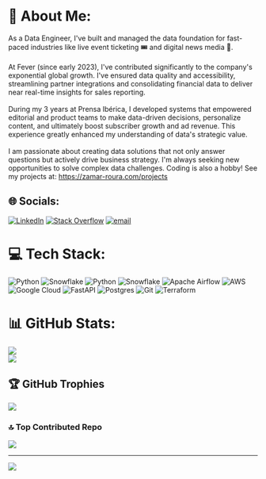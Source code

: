 # 💫 About Me:
As a Data Engineer, I've built and managed the data foundation for fast-paced industries like live event ticketing 🎟️ and digital news media 📰.<br><br>At Fever (since early 2023), I've contributed significantly to the company's exponential global growth. I've ensured data quality and accessibility, streamlining partner integrations and consolidating financial data to deliver near real-time insights for sales reporting.<br><br>During my 3 years at Prensa Ibérica, I developed systems that empowered editorial and product teams to make data-driven decisions, personalize content, and ultimately boost subscriber growth and ad revenue. This experience greatly enhanced my understanding of data's strategic value.<br><br>I am passionate about creating data solutions that not only answer questions but actively drive business strategy. I'm always seeking new opportunities to solve complex data challenges. Coding is also a hobby! See my projects at: https://zamar-roura.com/projects


## 🌐 Socials:
[![LinkedIn](https://img.shields.io/badge/LinkedIn-%230077B5.svg?logo=linkedin&logoColor=white)](https://linkedin.com/in/zamarelahi) [![Stack Overflow](https://img.shields.io/badge/-Stackoverflow-FE7A16?logo=stack-overflow&logoColor=white)](https://stackoverflow.com/users/7355277) [![email](https://img.shields.io/badge/Email-D14836?logo=gmail&logoColor=white)](mailto:zamarfazal@gmail.com) 

# 💻 Tech Stack:
![Python](https://img.shields.io/badge/python-3670A0?style=for-the-badge&logo=python&logoColor=ffdd54) ![Snowflake](https://img.shields.io/badge/snowflake-%2329B5E8.svg?style=for-the-badge&logo=snowflake&logoColor=white) ![Python](https://img.shields.io/badge/python-3670A0?style=for-the-badge&logo=python&logoColor=ffdd54) ![Snowflake](https://img.shields.io/badge/snowflake-%2329B5E8.svg?style=for-the-badge&logo=snowflake&logoColor=white)  ![Apache Airflow](https://img.shields.io/badge/Apache%20Airflow-017CEE?style=for-the-badge&logo=Apache%20Airflow&logoColor=white) ![AWS](https://img.shields.io/badge/AWS-%23FF9900.svg?style=for-the-badge&logo=amazon-aws&logoColor=white) ![Google Cloud](https://img.shields.io/badge/GoogleCloud-%234285F4.svg?style=for-the-badge&logo=google-cloud&logoColor=white) ![FastAPI](https://img.shields.io/badge/FastAPI-005571?style=for-the-badge&logo=fastapi) ![Postgres](https://img.shields.io/badge/postgres-%23316192.svg?style=for-the-badge&logo=postgresql&logoColor=white) ![Git](https://img.shields.io/badge/git-%23F05033.svg?style=for-the-badge&logo=git&logoColor=white) ![Terraform](https://img.shields.io/badge/terraform-%235835CC.svg?style=for-the-badge&logo=terraform&logoColor=white)
# 📊 GitHub Stats:
![](https://github-readme-stats.vercel.app/api?username=zamar-roura&theme=dark&hide_border=false&include_all_commits=true&count_private=true)<br/>
![](https://nirzak-streak-stats.vercel.app/?user=zamar-roura&theme=dark&hide_border=false)<br/>

## 🏆 GitHub Trophies
![](https://github-profile-trophy.vercel.app/?username=zamar-roura&theme=gruvbox&no-frame=false&no-bg=false&margin-w=4)

### 🔝 Top Contributed Repo
![](https://github-contributor-stats.vercel.app/api?username=zamar-roura&limit=5&theme=dark&combine_all_yearly_contributions=true)

---
[![](https://visitcount.itsvg.in/api?id=zamar-roura&icon=0&color=2)](https://visitcount.itsvg.in)

<!-- Proudly created with GPRM ( https://gprm.itsvg.in ) -->
